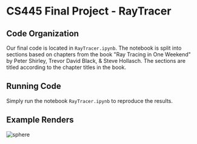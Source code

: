 # CS445 Final Project - RayTracer

## Code Organization
Our final code is located in `RayTracer.ipynb`. The notebook is split into sections based on chapters from the book "Ray Tracing in One Weekend" by Peter Shirley, Trevor David Black, & Steve Hollasch. The sections are titled according to the chapter titles in the book.

## Running Code
Simply run the notebook `RayTracer.ipynb` to reproduce the results.

## Example Renders
![sphere](https://github.com/gkpatwardhan/CS445_RayTracer/assets/92644639/209d62b8-230a-4e44-af17-f0cdd466c31a)


